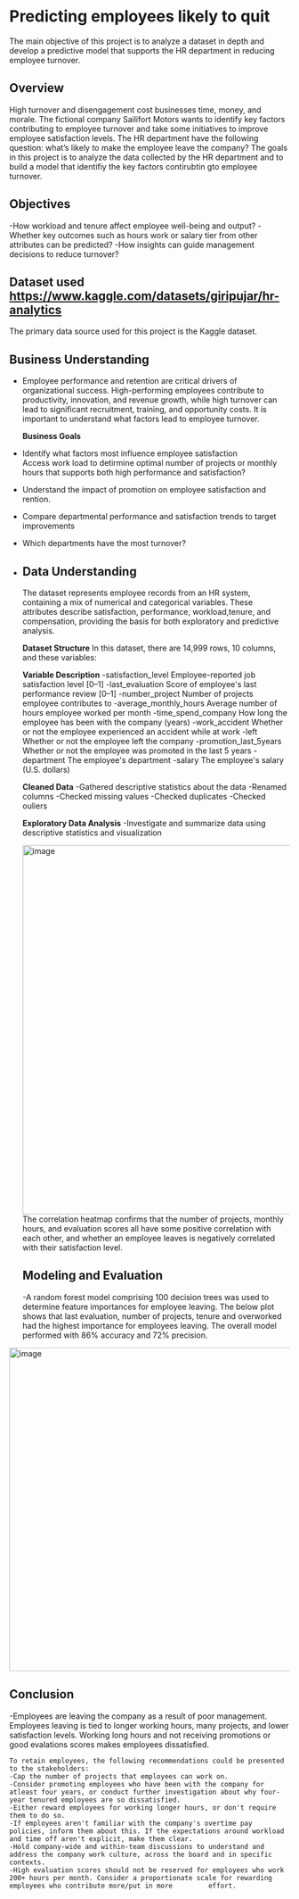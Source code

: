 # Predicting employees likely to quit
The main objective of this project is to analyze a dataset in depth and develop a predictive model that supports the HR department in reducing employee turnover.

## Overview
High turnover and disengagement cost businesses time, money, and morale. The fictional company Sailifort Motors wants to identify key factors contributing to employee turnover and take some initiatives to improve employee satisfaction levels. The HR department have the following question: what’s likely to make the employee leave the company? The goals in this project is to analyze the data collected by the HR department and to build a model that identifiy the key factors contirubtin gto employee turnover. 

## Objectives 
-How workload and tenure affect employee well-being and output?
-Whether key outcomes such as hours work or salary tier from other attributes can be predicted?
-How insights can guide management decisions to reduce turnover? 
 
## Dataset used **https://www.kaggle.com/datasets/giripujar/hr-analytics**
The primary data source used for this project is the Kaggle dataset. 

## Business Understanding
- Employee performance and retention are critical drivers of organizational success. High-performing employees contribute to productivity, innovation, and revenue growth, while high
  turnover can lead to significant recruitment, training, and opportunity costs. It is important to understand what factors lead to employee turnover.
   
  **Business Goals** 
- Identify what factors most influence employee satisfaction  
  Access work load to detirmine optimal number of projects or monthly hours that supports both high performance and satisfaction?
- Understand the impact of promotion on employee satisfaction and rention. 
- Compare departmental performance and satisfaction trends to target improvements
- Which departments have the most turnover?
- 
  ## Data Understanding
  The dataset represents employee records from an HR system, containing a mix of numerical and categorical variables. These attributes describe satisfaction, performance,                   workload,tenure, and compensation, providing the basis for both exploratory and predictive analysis.

  **Dataset Structure**
  In this dataset, there are 14,999 rows, 10 columns, and these variables:

  **Variable Description**
   -satisfaction_level	          Employee-reported job satisfaction level [0–1]
   -last_evaluation	             Score of employee's last performance review [0–1]
   -number_project	              Number of projects employee contributes to
   -average_monthly_hours	       Average number of hours employee worked per month
   -time_spend_company	          How long the employee has been with the company (years)
   -work_accident	               Whether or not the employee experienced an accident while at work
   -left	                        Whether or not the employee left the company
   -promotion_last_5years	       Whether or not the employee was promoted in the last 5 years
   -department	                  The employee's department
   -salary                       The employee's salary (U.S. dollars)

  **Cleaned Data**
  -Gathered descriptive statistics about the data
  -Renamed columns
  -Checked missing values
  -Checked duplicates
  -Checked ouliers
  
  **Exploratory Data Analysis**
  -Investigate and summarize data using descriptive statistics and visualization

  <img width="976" height="662" alt="image" src="https://github.com/user-attachments/assets/61254cd3-e3ea-4811-aa9a-76d7d02340e4" />
  The correlation heatmap confirms that the number of projects, monthly hours, and evaluation scores all have some positive correlation with each other, and whether an employee leaves is   negatively correlated with their satisfaction level.

  ## Modeling and Evaluation
  -A random forest model comprising 100 decision trees was used to determine feature importances for employee leaving. The below plot shows that last evaluation, number of projects, tenure and overworked had the highest importance for employees leaving. The overall model performed with 86% accuracy and 72% precision.

<img width="1023" height="580" alt="image" src="https://github.com/user-attachments/assets/d022a524-1188-41c3-87bc-a2b9fb49a17b" />


   ## Conclusion
   -Employees are leaving the company as a result of poor management. Employees leaving is tied to longer working hours, many projects, and lower satisfaction levels. Working long hours      and not receiving promotions or good evalations scores makes employees dissatisfied.
  
    To retain employees, the following recommendations could be presented to the stakeholders:
    -Cap the number of projects that employees can work on.
    -Consider promoting employees who have been with the company for atleast four years, or conduct further investigation about why four-year tenured employees are so dissatisfied.
    -Either reward employees for working longer hours, or don't require them to do so.
	-If employees aren't familiar with the company's overtime pay policies, inform them about this. If the expectations around workload and time off aren't explicit, make them clear.
    -Hold company-wide and within-team discussions to understand and address the company work culture, across the board and in specific contexts.
    -High evaluation scores should not be reserved for employees who work 200+ hours per month. Consider a proportionate scale for rewarding employees who contribute more/put in more         effort. 

  

  
  

  
